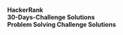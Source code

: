 <b font=50>HackerRank <br>
<b>30-Days-Challenge Solutions<br>
<b>Problem Solving Challenge Solutions
